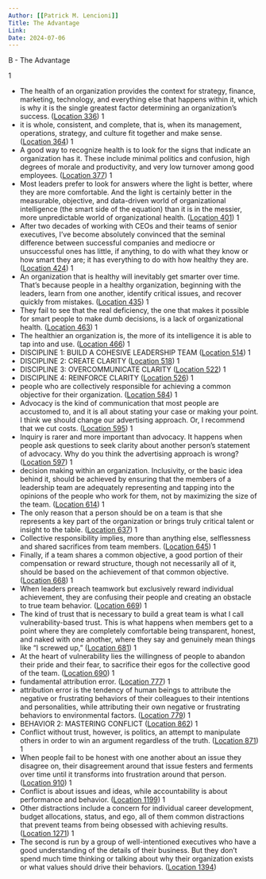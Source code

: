 ```yaml
---
Author: [[Patrick M. Lencioni]]
Title: The Advantage
Link: 
Date: 2024-07-06
---
```

B - The Advantage

1
- The health of an organization provides the context for strategy, finance, marketing, technology, and everything else that happens within it, which is why it is the single greatest factor determining an organization’s success. ([Location 336](https://readwise.io/to_kindle?action=open&asin=B006ORWT3Y&location=336))
1
- it is whole, consistent, and complete, that is, when its management, operations, strategy, and culture fit together and make sense. ([Location 364](https://readwise.io/to_kindle?action=open&asin=B006ORWT3Y&location=364))
1
- A good way to recognize health is to look for the signs that indicate an organization has it. These include minimal politics and confusion, high degrees of morale and productivity, and very low turnover among good employees. ([Location 377](https://readwise.io/to_kindle?action=open&asin=B006ORWT3Y&location=377))
1
- Most leaders prefer to look for answers where the light is better, where they are more comfortable. And the light is certainly better in the measurable, objective, and data-driven world of organizational intelligence (the smart side of the equation) than it is in the messier, more unpredictable world of organizational health. ([Location 401](https://readwise.io/to_kindle?action=open&asin=B006ORWT3Y&location=401))
1
- After two decades of working with CEOs and their teams of senior executives, I’ve become absolutely convinced that the seminal difference between successful companies and mediocre or unsuccessful ones has little, if anything, to do with what they know or how smart they are; it has everything to do with how healthy they are. ([Location 424](https://readwise.io/to_kindle?action=open&asin=B006ORWT3Y&location=424))
1
- An organization that is healthy will inevitably get smarter over time. That’s because people in a healthy organization, beginning with the leaders, learn from one another, identify critical issues, and recover quickly from mistakes. ([Location 435](https://readwise.io/to_kindle?action=open&asin=B006ORWT3Y&location=435))
1
- They fail to see that the real deficiency, the one that makes it possible for smart people to make dumb decisions, is a lack of organizational health. ([Location 463](https://readwise.io/to_kindle?action=open&asin=B006ORWT3Y&location=463))
1
- The healthier an organization is, the more of its intelligence it is able to tap into and use. ([Location 466](https://readwise.io/to_kindle?action=open&asin=B006ORWT3Y&location=466))
1
- DISCIPLINE 1: BUILD A COHESIVE LEADERSHIP TEAM ([Location 514](https://readwise.io/to_kindle?action=open&asin=B006ORWT3Y&location=514))
1
- DISCIPLINE 2: CREATE CLARITY ([Location 518](https://readwise.io/to_kindle?action=open&asin=B006ORWT3Y&location=518))
1
- DISCIPLINE 3: OVERCOMMUNICATE CLARITY ([Location 522](https://readwise.io/to_kindle?action=open&asin=B006ORWT3Y&location=522))
1
- DISCIPLINE 4: REINFORCE CLARITY ([Location 526](https://readwise.io/to_kindle?action=open&asin=B006ORWT3Y&location=526))
1
- people who are collectively responsible for achieving a common objective for their organization. ([Location 584](https://readwise.io/to_kindle?action=open&asin=B006ORWT3Y&location=584))
1
- Advocacy is the kind of communication that most people are accustomed to, and it is all about stating your case or making your point. I think we should change our advertising approach. Or, I recommend that we cut costs. ([Location 595](https://readwise.io/to_kindle?action=open&asin=B006ORWT3Y&location=595))
1
- Inquiry is rarer and more important than advocacy. It happens when people ask questions to seek clarity about another person’s statement of advocacy. Why do you think the advertising approach is wrong? ([Location 597](https://readwise.io/to_kindle?action=open&asin=B006ORWT3Y&location=597))
1
- decision making within an organization. Inclusivity, or the basic idea behind it, should be achieved by ensuring that the members of a leadership team are adequately representing and tapping into the opinions of the people who work for them, not by maximizing the size of the team. ([Location 614](https://readwise.io/to_kindle?action=open&asin=B006ORWT3Y&location=614))
1
- The only reason that a person should be on a team is that she represents a key part of the organization or brings truly critical talent or insight to the table. ([Location 637](https://readwise.io/to_kindle?action=open&asin=B006ORWT3Y&location=637))
1
- Collective responsibility implies, more than anything else, selflessness and shared sacrifices from team members. ([Location 645](https://readwise.io/to_kindle?action=open&asin=B006ORWT3Y&location=645))
1
- Finally, if a team shares a common objective, a good portion of their compensation or reward structure, though not necessarily all of it, should be based on the achievement of that common objective. ([Location 668](https://readwise.io/to_kindle?action=open&asin=B006ORWT3Y&location=668))
1
- When leaders preach teamwork but exclusively reward individual achievement, they are confusing their people and creating an obstacle to true team behavior. ([Location 669](https://readwise.io/to_kindle?action=open&asin=B006ORWT3Y&location=669))
1
- The kind of trust that is necessary to build a great team is what I call vulnerability-based trust. This is what happens when members get to a point where they are completely comfortable being transparent, honest, and naked with one another, where they say and genuinely mean things like “I screwed up,” ([Location 681](https://readwise.io/to_kindle?action=open&asin=B006ORWT3Y&location=681))
1
- At the heart of vulnerability lies the willingness of people to abandon their pride and their fear, to sacrifice their egos for the collective good of the team. ([Location 690](https://readwise.io/to_kindle?action=open&asin=B006ORWT3Y&location=690))
1
- fundamental attribution error. ([Location 777](https://readwise.io/to_kindle?action=open&asin=B006ORWT3Y&location=777))
1
- attribution error is the tendency of human beings to attribute the negative or frustrating behaviors of their colleagues to their intentions and personalities, while attributing their own negative or frustrating behaviors to environmental factors. ([Location 779](https://readwise.io/to_kindle?action=open&asin=B006ORWT3Y&location=779))
1
- BEHAVIOR 2: MASTERING CONFLICT ([Location 862](https://readwise.io/to_kindle?action=open&asin=B006ORWT3Y&location=862))
1
- Conflict without trust, however, is politics, an attempt to manipulate others in order to win an argument regardless of the truth. ([Location 871](https://readwise.io/to_kindle?action=open&asin=B006ORWT3Y&location=871))
1
- When people fail to be honest with one another about an issue they disagree on, their disagreement around that issue festers and ferments over time until it transforms into frustration around that person. ([Location 910](https://readwise.io/to_kindle?action=open&asin=B006ORWT3Y&location=910))
1
- Conflict is about issues and ideas, while accountability is about performance and behavior. ([Location 1199](https://readwise.io/to_kindle?action=open&asin=B006ORWT3Y&location=1199))
1
- Other distractions include a concern for individual career development, budget allocations, status, and ego, all of them common distractions that prevent teams from being obsessed with achieving results. ([Location 1271](https://readwise.io/to_kindle?action=open&asin=B006ORWT3Y&location=1271))
1
- The second is run by a group of well-intentioned executives who have a good understanding of the details of their business. But they don’t spend much time thinking or talking about why their organization exists or what values should drive their behaviors. ([Location 1394](https://readwise.io/to_kindle?action=open&asin=B006ORWT3Y&location=1394))
